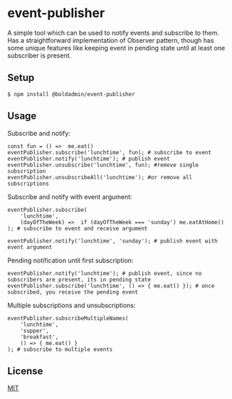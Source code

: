 # event-publisher
A simple tool which can be used to notify events and subscribe to them.
Has a straightforward implementation of Observer pattern, though has some unique
features like keeping event in pending state until at least one subscriber is present.

## Setup
```
$ npm install @boldadmin/event-publisher
```

## Usage
Subscribe and notify:
```
const fun = () =>  me.eat()
eventPublisher.subscribe('lunchtime', fun); # subscribe to event
eventPublisher.notify('lunchtime'); # publish event
eventPublisher.unsubscribe('lunchtime', fun); #remove single subscription
eventPublisher.unsubscribeAll('lunchtime'); #or remove all subscriptions
```

Subscribe and notify with event argument:
```
eventPublisher.subscribe(
    'lunchtime',
    (dayOfTheWeek) =>  if (dayOfTheWeek === 'sunday') me.eatAtHome() 
); # subscribe to event and receive argument
    
eventPublisher.notify('lunchtime', 'sunday'); # publish event with event argument
```

Pending notification until first subscription:
```
eventPublisher.notify('lunchtime'); # publish event, since no subscribers are present, its in pending state
eventPublisher.subscribe('lunchtime', () => { me.eat() }); # once subscribed, you receive the pending event
```

Multiple subscriptions and unsubscriptions:
```
eventPublisher.subscribeMultipleNames(
    'lunchtime',
    'supper',
    'breakfast',
    () => { me.eat() }
); # subscribe to multiple events
```

## License
[MIT](https://choosealicense.com/licenses/mit/)
